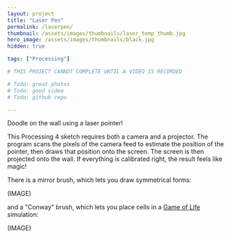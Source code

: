 ```yaml
---
layout: project
title: "Laser Pen"
permalink: /laserpen/
thumbnail: /assets/images/thumbnails/laser_temp_thumb.jpg
hero_image: /assets/images/thumbnails/black.jpg
hidden: true

tags: ["Processing"]

# THIS PROJECT CANNOT COMPLETE UNTIL A VIDEO IS RECORDED

# Todo: great photos
# Todo: good video
# Todo: github repo

---
```


Doodle on the wall using a laser pointer! 

This Processing 4 sketch requires both a camera and a projector. The program scans the pixels of the camera feed to estimate the position of the pointer, then draws that position onto the screen. The screen is then projected onto the wall. If everything is calibrated right, the result feels like magic! 

There is a mirror brush, which lets you draw symmetrical forms:

(IMAGE)

and a "Conway" brush, which lets you place cells in a <a href="https://playgameoflife.com/">Game of Life</a> simulation:

(IMAGE)